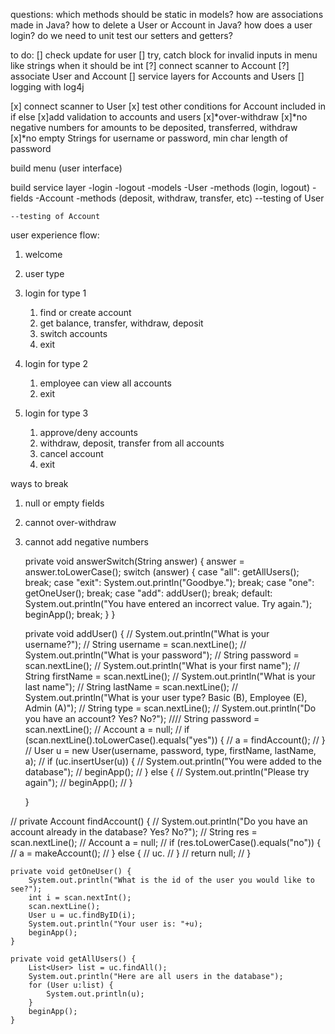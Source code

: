 questions:
which methods should be static in models?
how are associations made in Java?
how to delete a User or Account in Java?
how does a user login?
do we need to unit test our setters and getters?



to do:
[] check update for user
[] try, catch block for invalid inputs in menu like strings when it should be int
[?] connect scanner to Account
[?] associate User and Account
[] service layers for Accounts and Users
[] logging with log4j

[x] connect scanner to User
[x] test other conditions for Account included in if else
[x]add validation to accounts and users
[x]*over-withdraw
[x]*no negative numbers for amounts to be deposited, transferred, withdraw
[x]*no empty Strings for username or password, min char length of password


build menu (user interface)

build service layer
	-login
	-logout
	-models
		-User
			-methods (login, logout)
			-fields
		-Account
			-methods (deposit, withdraw, transfer, etc)
	--testing of User

	--testing of Account
	
user experience flow:
 1. welcome
 2. user type
 3. login for type 1
	 1. find or create account
	 2. get balance, transfer, withdraw, deposit
	 3. switch accounts
	 4. exit
	 
 4. login for type 2
 	1. employee can view all accounts
 	2. exit
 5. login for type 3
 	1. approve/deny accounts
 	2. withdraw, deposit, transfer from all accounts
 	3. cancel account
 	4. exit
 
 
ways to break
 1. null or empty fields 
 2. cannot over-withdraw
 3. cannot add negative numbers
 
 
 	private void answerSwitch(String answer) {
		answer = answer.toLowerCase();
		switch (answer) {
			case "all":
				getAllUsers();
				break;
			case "exit":
				System.out.println("Goodbye.");
				break;
			case "one":
				getOneUser();
				break;
			case "add":
				addUser();
				break;
			default:
				System.out.println("You have entered an incorrect value. Try again.");
				beginApp();
				break;
		}
	}
	
	private void addUser() {
//		System.out.println("What is your username?");
//		String username = scan.nextLine();
//		System.out.println("What is your password");
//		String password = scan.nextLine();
//		System.out.println("What is your first name");
//		String firstName = scan.nextLine();
//		System.out.println("What is your last name");
//		String lastName = scan.nextLine();
//		System.out.println("What is your user type? Basic (B), Employee (E), Admin (A)");
//		String type = scan.nextLine();
//		System.out.println("Do you have an account? Yes? No?");
////		String password = scan.nextLine();
//		Account a = null;
//		if (scan.nextLine().toLowerCase().equals("yes")) {
//			a = findAccount();
//		}
//		User u = new User(username, password, type, firstName, lastName, a);
//		if (uc.insertUser(u)) {
//			System.out.println("You were added to the database");
//			beginApp();
//		} else {
//			System.out.println("Please try again");
//			beginApp();
//		}
				
	}

//	private Account findAccount() {
//		System.out.println("Do you have an account already in the database? Yes? No?");
//		String res = scan.nextLine();
//		Account a = null;
//		if (res.toLowerCase().equals("no")) {
//			a = makeAccount();
//		} else {
//			uc.
//		}
//		return null;
//	}

	

	private void getOneUser() {
		System.out.println("What is the id of the user you would like to see?");
		int i = scan.nextInt();
		scan.nextLine();
		User u = uc.findByID(i);
		System.out.println("Your user is: "+u);
		beginApp();
	}

	private void getAllUsers() {
		List<User> list = uc.findAll();
		System.out.println("Here are all users in the database");
		for (User u:list) {
			System.out.println(u);
		}
		beginApp();
	}